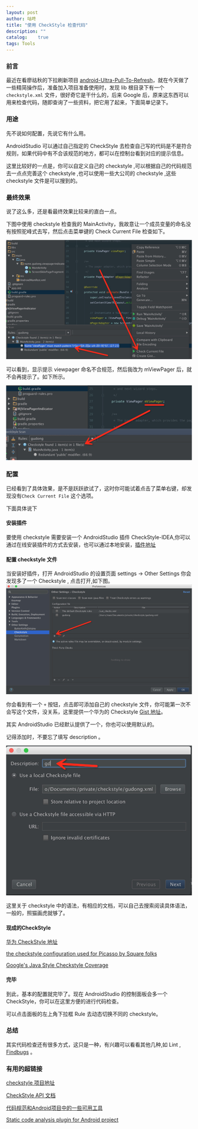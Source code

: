 ```yaml
---
layout: post
author: 咕咚
title: "使用 CheckStyle 检查代码"
description: ""
catalog:    true
tags: Tools
---
```


### 前言

最近在看廖祜秋的下拉刷新项目 [android-Ultra-Pull-To-Refresh](https://github.com/liaohuqiu/android-Ultra-Pull-To-Refresh)，就在今天做了一些精简操作后，准备加入项目准备使用时，发现 lib 根目录下有一个 `checkstyle.xml` 文件，很好奇它是干什么的，后来 Google 后，原来这东西可以用来检查代码，随即查询了一些资料，把它用了起来，下面简单记录下。

### 用途

先不说如何配置，先说它有什么用。

AndroidStudio 可以通过自己指定的 CheckStyle 去检查自己写的代码是不是符合规则，如果代码中有不合该规范的地方，都可以在控制台看到对应的提示信息。

这里比较好的一点是，你可以自定义自己的 checkstyle ,可以根据自己的代码规范去一点点完善这个 checkstyle ,也可以使用一些大公司的 checkstyle ,这些 checkstyle  文件是可以搜到的。

### 最终效果

说了这么多，还是看最终效果比较来的直白一点。

下图中使用 checkstyle 检查我的 MainActivity，我故意让一个成员变量的命名没有按照驼峰式去写，然后点击菜单键的 Check
Current File 检查如下。

![one](/assets/checkstyle_1.jpg)

可以看到，显示提示 viewpager 命名不合规范，然后我改为 mViewPager 后，就不会再提示了。如下所示。

![one](/assets/checkstyle_2.jpg)

### 配置

已经看到了具体效果，是不是跃跃欲试了，这时你可能试着点击了菜单右键，却发现没有`Check Current File` 这个选项。

下面具体说下

#### 安装插件

要使用 checkstyle 需要安装一个 AndroidStudio 插件 CheckStyle-IDEA,你可以通过在线安装插件的方式去安装，也可以通过本地安装，[插件地址](https://github.com/jshiell/checkstyle-idea)

#### 配置 checkstyle 文件

当安装好插件，打开 AndroidStudio 的设置页面 settings -> Other Settings  你会发现多了一个 Checkstyle ,
点击打开,如下图。
![one](/assets/checkstyle_3.jpg)

你会看到有一个 `+` 按钮，点击即可添加自己的 checkstyle 文件，你可能第一次不会写这个文件，没关系，这里提供一个华为的 Checkstyle [Gist 地址](https://gist.github.com/ownwell/c32878440216f1866842)。

其实 AndroidStudio 已经默认提供了一个，你也可以使用默认的。

记得添加时，不要忘了填写 description 。

![four](/assets/checkstyle_4.jpg)

这里关于 checkstyle 中的语法，有相应的文档，可以自己去搜索阅读具体语法，一般的，照猫画虎就够了。

#### 现成的CheckStyle

[华为 CheckStyle 地址](https://gist.github.com/ownwell/c32878440216f1866842)

[ the checkstyle configuration used for Picasso by Square folks](https://github.com/square/picasso/blob/master/checkstyle.xml)

 [Google's Java Style Checkstyle Coverage](http://checkstyle.sourceforge.net/google_style.html)

#### 完毕

到此，基本的配置就完毕了。现在 AndroidStudio 的控制面板会多一个 CheckStyle，你可以在这里方便的进行代码检查。

可以点击面板的左上角下拉框 Rule 去动态切换不同的 checkstyle。

### 总结

其实代码检查还有很多方式，这只是一种，有兴趣可以看看其他几种,如 Lint , [Findbugs](http://findbugs.sourceforge.net/) 。

### 有用的超链接
[checkstyle 项目地址](https://github.com/checkstyle/checkstyle)

[CheckStyle API 文档](http://checkstyle.sourceforge.net/checks.html)

[代码规范和Android项目中的一些可用工具](http://tech.glowing.com/cn/dai-ma-gui-fan-he-androidxiang-mu-zhong-de-xie-ke-yong-gong-ju/)

[Static code analysis plugin for Android project](https://github.com/noveogroup/android-check)
